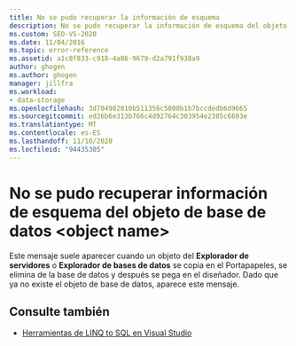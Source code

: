 ```yaml
---
title: No se pudo recuperar la información de esquema
description: No se pudo recuperar la información de esquema del objeto de base de datos. Vea información sobre este mensaje de Object Relational Designer de Visual Studio (Object Relational Designer).
ms.custom: SEO-VS-2020
ms.date: 11/04/2016
ms.topic: error-reference
ms.assetid: a1c8f833-c918-4a86-9679-d2a791f938a9
author: ghogen
ms.author: ghogen
manager: jillfra
ms.workload:
- data-storage
ms.openlocfilehash: 3d704982810b511356c5800b1b7bccdedb6d9665
ms.sourcegitcommit: ed26b6e313b766c4d92764c303954e2385c6693e
ms.translationtype: MT
ms.contentlocale: es-ES
ms.lasthandoff: 11/10/2020
ms.locfileid: "94435305"
---
```

# <a name="could-not-retrieve-schema-information-for-database-object-object-name"></a>No se pudo recuperar información de esquema del objeto de base de datos \<object name>

Este mensaje suele aparecer cuando un objeto del **Explorador de servidores** o **Explorador de bases de datos** se copia en el Portapapeles, se elimina de la base de datos y después se pega en el diseñador. Dado que ya no existe el objeto de base de datos, aparece este mensaje.

## <a name="see-also"></a>Consulte también

- [Herramientas de LINQ to SQL en Visual Studio](../data-tools/linq-to-sql-tools-in-visual-studio2.md)
